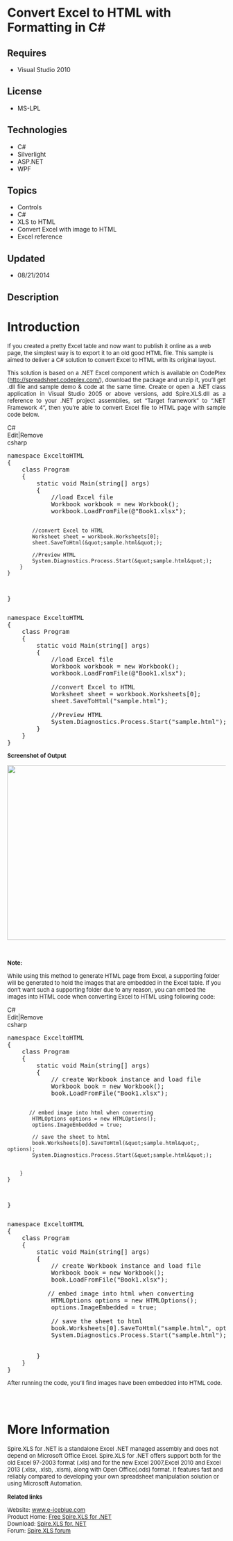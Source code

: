 # Convert Excel to HTML with Formatting in C#
## Requires
- Visual Studio 2010
## License
- MS-LPL
## Technologies
- C#
- Silverlight
- ASP.NET
- WPF
## Topics
- Controls
- C#
- XLS to HTML
- Convert Excel with image to HTML
- Excel reference
## Updated
- 08/21/2014
## Description

<h1>Introduction</h1>
<p><span style="font-size:small">If you created a pretty Excel table and now want to publish it online as a web page, the simplest way is to export it to an old good HTML file. This sample is aimed to deliver a C# solution to convert Excel to HTML with its
 original layout.</span></p>
<p style="text-align:justify"><span style="font-size:small">This solution is based on a .NET Excel component which is available on CodePlex (<a href="http://spreadsheet.codeplex.com/">http://spreadsheet.codeplex.com/</a>), download the package and unzip it,
 you&rsquo;ll get .dll file and sample demo &amp; code at the same time. Create or open a .NET class application in Visual Studio 2005 or above versions, add Spire.XLS.dll as a reference to your .NET project assemblies, set &ldquo;Target framework&rdquo; to
 &ldquo;.NET Framework 4&rdquo;, then you&rsquo;re able to convert Excel file to HTML page with sample code below.</span></p>
<div class="scriptcode">
<div class="pluginEditHolder" pluginCommand="mceScriptCode">
<div class="title"><span>C#</span></div>
<div class="pluginLinkHolder"><span class="pluginEditHolderLink">Edit</span>|<span class="pluginRemoveHolderLink">Remove</span></div>
<span class="hidden">csharp</span>
<pre class="hidden">namespace ExceltoHTML
{
    class Program
    {
        static void Main(string[] args)
        {
            //load Excel file
            Workbook workbook = new Workbook();
            workbook.LoadFromFile(@&quot;Book1.xlsx&quot;);

            //convert Excel to HTML
            Worksheet sheet = workbook.Worksheets[0];
            sheet.SaveToHtml(&quot;sample.html&quot;);

            //Preview HTML
            System.Diagnostics.Process.Start(&quot;sample.html&quot;);
        }
    }
}
</pre>
<div class="preview">
<pre class="csharp"><span class="cs__keyword">namespace</span>&nbsp;ExceltoHTML&nbsp;
{&nbsp;
&nbsp;&nbsp;&nbsp;&nbsp;<span class="cs__keyword">class</span>&nbsp;Program&nbsp;
&nbsp;&nbsp;&nbsp;&nbsp;{&nbsp;
&nbsp;&nbsp;&nbsp;&nbsp;&nbsp;&nbsp;&nbsp;&nbsp;<span class="cs__keyword">static</span>&nbsp;<span class="cs__keyword">void</span>&nbsp;Main(<span class="cs__keyword">string</span>[]&nbsp;args)&nbsp;
&nbsp;&nbsp;&nbsp;&nbsp;&nbsp;&nbsp;&nbsp;&nbsp;{&nbsp;
&nbsp;&nbsp;&nbsp;&nbsp;&nbsp;&nbsp;&nbsp;&nbsp;&nbsp;&nbsp;&nbsp;&nbsp;<span class="cs__com">//load&nbsp;Excel&nbsp;file</span>&nbsp;
&nbsp;&nbsp;&nbsp;&nbsp;&nbsp;&nbsp;&nbsp;&nbsp;&nbsp;&nbsp;&nbsp;&nbsp;Workbook&nbsp;workbook&nbsp;=&nbsp;<span class="cs__keyword">new</span>&nbsp;Workbook();&nbsp;
&nbsp;&nbsp;&nbsp;&nbsp;&nbsp;&nbsp;&nbsp;&nbsp;&nbsp;&nbsp;&nbsp;&nbsp;workbook.LoadFromFile(@<span class="cs__string">&quot;Book1.xlsx&quot;</span>);&nbsp;
&nbsp;
&nbsp;&nbsp;&nbsp;&nbsp;&nbsp;&nbsp;&nbsp;&nbsp;&nbsp;&nbsp;&nbsp;&nbsp;<span class="cs__com">//convert&nbsp;Excel&nbsp;to&nbsp;HTML</span>&nbsp;
&nbsp;&nbsp;&nbsp;&nbsp;&nbsp;&nbsp;&nbsp;&nbsp;&nbsp;&nbsp;&nbsp;&nbsp;Worksheet&nbsp;sheet&nbsp;=&nbsp;workbook.Worksheets[<span class="cs__number">0</span>];&nbsp;
&nbsp;&nbsp;&nbsp;&nbsp;&nbsp;&nbsp;&nbsp;&nbsp;&nbsp;&nbsp;&nbsp;&nbsp;sheet.SaveToHtml(<span class="cs__string">&quot;sample.html&quot;</span>);&nbsp;
&nbsp;
&nbsp;&nbsp;&nbsp;&nbsp;&nbsp;&nbsp;&nbsp;&nbsp;&nbsp;&nbsp;&nbsp;&nbsp;<span class="cs__com">//Preview&nbsp;HTML</span>&nbsp;
&nbsp;&nbsp;&nbsp;&nbsp;&nbsp;&nbsp;&nbsp;&nbsp;&nbsp;&nbsp;&nbsp;&nbsp;System.Diagnostics.Process.Start(<span class="cs__string">&quot;sample.html&quot;</span>);&nbsp;
&nbsp;&nbsp;&nbsp;&nbsp;&nbsp;&nbsp;&nbsp;&nbsp;}&nbsp;
&nbsp;&nbsp;&nbsp;&nbsp;}&nbsp;
}&nbsp;
</pre>
</div>
</div>
</div>
<p><span style="font-size:small"><strong>Screenshot of Output</strong></span></p>
<p><span style="font-size:small"><strong><img id="124146" src="124146-embed_image_2.png" alt="" width="578" height="403"></strong></span></p>
<p>&nbsp;</p>
<p><span style="font-size:small"><strong>Note:</strong></span></p>
<p><span style="font-size:small">While using this method to generate HTML page from Excel, a supporting folder will be generated to hold the images that are embedded in the Excel table. If you don&rsquo;t want such a supporting folder due to any reason, you
 can embed the images into HTML code when converting Excel to HTML using following code:</span></p>
<p><span style="font-size:small"></p>
<div class="scriptcode">
<div class="pluginEditHolder" pluginCommand="mceScriptCode">
<div class="title"><span>C#</span></div>
<div class="pluginLinkHolder"><span class="pluginEditHolderLink">Edit</span>|<span class="pluginRemoveHolderLink">Remove</span></div>
<span class="hidden">csharp</span>
<pre class="hidden">namespace ExceltoHTML
{
    class Program
    {
        static void Main(string[] args)
        {
            // create Workbook instance and load file
            Workbook book = new Workbook();
            book.LoadFromFile(&quot;Book1.xlsx&quot;);

           // embed image into html when converting
            HTMLOptions options = new HTMLOptions();
            options.ImageEmbedded = true; 

            // save the sheet to html
            book.Worksheets[0].SaveToHtml(&quot;sample.html&quot;, options);
            System.Diagnostics.Process.Start(&quot;sample.html&quot;); 

         
        }
    }
}
</pre>
<div class="preview">
<pre class="csharp"><span class="cs__keyword">namespace</span>&nbsp;ExceltoHTML&nbsp;
{&nbsp;
&nbsp;&nbsp;&nbsp;&nbsp;<span class="cs__keyword">class</span>&nbsp;Program&nbsp;
&nbsp;&nbsp;&nbsp;&nbsp;{&nbsp;
&nbsp;&nbsp;&nbsp;&nbsp;&nbsp;&nbsp;&nbsp;&nbsp;<span class="cs__keyword">static</span>&nbsp;<span class="cs__keyword">void</span>&nbsp;Main(<span class="cs__keyword">string</span>[]&nbsp;args)&nbsp;
&nbsp;&nbsp;&nbsp;&nbsp;&nbsp;&nbsp;&nbsp;&nbsp;{&nbsp;
&nbsp;&nbsp;&nbsp;&nbsp;&nbsp;&nbsp;&nbsp;&nbsp;&nbsp;&nbsp;&nbsp;&nbsp;<span class="cs__com">//&nbsp;create&nbsp;Workbook&nbsp;instance&nbsp;and&nbsp;load&nbsp;file</span>&nbsp;
&nbsp;&nbsp;&nbsp;&nbsp;&nbsp;&nbsp;&nbsp;&nbsp;&nbsp;&nbsp;&nbsp;&nbsp;Workbook&nbsp;book&nbsp;=&nbsp;<span class="cs__keyword">new</span>&nbsp;Workbook();&nbsp;
&nbsp;&nbsp;&nbsp;&nbsp;&nbsp;&nbsp;&nbsp;&nbsp;&nbsp;&nbsp;&nbsp;&nbsp;book.LoadFromFile(<span class="cs__string">&quot;Book1.xlsx&quot;</span>);&nbsp;
&nbsp;
&nbsp;&nbsp;&nbsp;&nbsp;&nbsp;&nbsp;&nbsp;&nbsp;&nbsp;&nbsp;&nbsp;<span class="cs__com">//&nbsp;embed&nbsp;image&nbsp;into&nbsp;html&nbsp;when&nbsp;converting</span>&nbsp;
&nbsp;&nbsp;&nbsp;&nbsp;&nbsp;&nbsp;&nbsp;&nbsp;&nbsp;&nbsp;&nbsp;&nbsp;HTMLOptions&nbsp;options&nbsp;=&nbsp;<span class="cs__keyword">new</span>&nbsp;HTMLOptions();&nbsp;
&nbsp;&nbsp;&nbsp;&nbsp;&nbsp;&nbsp;&nbsp;&nbsp;&nbsp;&nbsp;&nbsp;&nbsp;options.ImageEmbedded&nbsp;=&nbsp;<span class="cs__keyword">true</span>;&nbsp;&nbsp;
&nbsp;
&nbsp;&nbsp;&nbsp;&nbsp;&nbsp;&nbsp;&nbsp;&nbsp;&nbsp;&nbsp;&nbsp;&nbsp;<span class="cs__com">//&nbsp;save&nbsp;the&nbsp;sheet&nbsp;to&nbsp;html</span>&nbsp;
&nbsp;&nbsp;&nbsp;&nbsp;&nbsp;&nbsp;&nbsp;&nbsp;&nbsp;&nbsp;&nbsp;&nbsp;book.Worksheets[<span class="cs__number">0</span>].SaveToHtml(<span class="cs__string">&quot;sample.html&quot;</span>,&nbsp;options);&nbsp;
&nbsp;&nbsp;&nbsp;&nbsp;&nbsp;&nbsp;&nbsp;&nbsp;&nbsp;&nbsp;&nbsp;&nbsp;System.Diagnostics.Process.Start(<span class="cs__string">&quot;sample.html&quot;</span>);&nbsp;&nbsp;
&nbsp;
&nbsp;&nbsp;&nbsp;&nbsp;&nbsp;&nbsp;&nbsp;&nbsp;&nbsp;&nbsp;
&nbsp;&nbsp;&nbsp;&nbsp;&nbsp;&nbsp;&nbsp;&nbsp;}&nbsp;
&nbsp;&nbsp;&nbsp;&nbsp;}&nbsp;
}&nbsp;
</pre>
</div>
</div>
</div>
</span>
<p></p>
<p><span style="font-size:small">After running the code, you&rsquo;ll find images have been embedded into HTML code.</span></p>
<p><span style="font-size:small"><img id="124147" src="124147-11.png" alt=""><br>
</span></p>
<p><span style="font-size:small"><br>
</span></p>
<h1>More Information</h1>
<p><span style="font-size:small">Spire.XLS for .NET is a standalone Excel .NET managed assembly and does not depend on Microsoft Office Excel. Spire.XLS for .NET offers support both for the old Excel 97-2003 format (.xls) and for the new Excel 2007,Excel 2010
 and Excel 2013 (.xlsx, .xlsb, .xlsm), along with Open Office(.ods) format. It features fast and reliably compared to developing your own spreadsheet manipulation solution or using Microsoft Automation.</span></p>
<p><strong><span style="font-size:small">Related links</span></strong><em>&nbsp;</em></p>
<p><span style="font-size:small">Website: <a href="http://www.e-iceblue.com">www.e-iceblue.com</a></span><br>
<span style="font-size:small">Product Home: <a href="http://www.e-iceblue.com/Introduce/free-xls-component.html">
Free Spire.XLS for .NET</a></span><br>
<span style="font-size:small">Download: <a href="http://www.e-iceblue.com/Download/download-excel-for-net-now.html">
Spire.XLS for. NET</a></span><br>
<span style="font-size:small">Forum: <a href="http://www.e-iceblue.com/forum/viewforum.php?f=4">
Spire.XLS forum</a></span></p>
